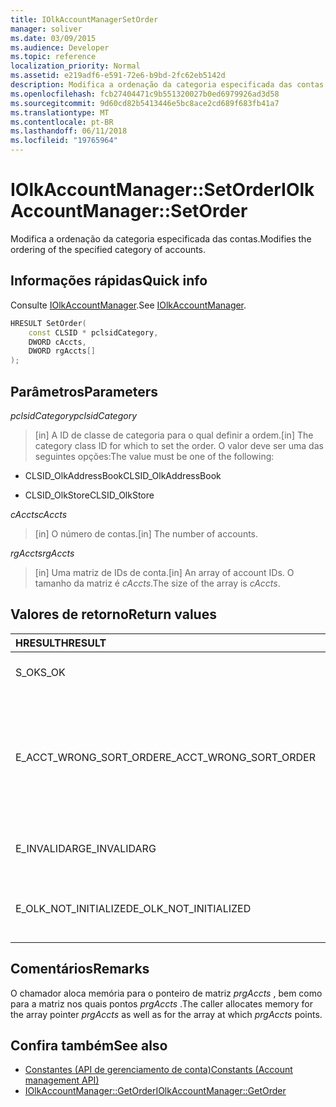 ```yaml
---
title: IOlkAccountManagerSetOrder
manager: soliver
ms.date: 03/09/2015
ms.audience: Developer
ms.topic: reference
localization_priority: Normal
ms.assetid: e219adf6-e591-72e6-b9bd-2fc62eb5142d
description: Modifica a ordenação da categoria especificada das contas.
ms.openlocfilehash: fcb27404471c9b551320027b0ed6979926ad3d58
ms.sourcegitcommit: 9d60cd82b5413446e5bc8ace2cd689f683fb41a7
ms.translationtype: MT
ms.contentlocale: pt-BR
ms.lasthandoff: 06/11/2018
ms.locfileid: "19765964"
---
```

# <a name="iolkaccountmanagersetorder"></a><span data-ttu-id="a76c7-103">IOlkAccountManager::SetOrder</span><span class="sxs-lookup"><span data-stu-id="a76c7-103">IOlkAccountManager::SetOrder</span></span>

<span data-ttu-id="a76c7-104">Modifica a ordenação da categoria especificada das contas.</span><span class="sxs-lookup"><span data-stu-id="a76c7-104">Modifies the ordering of the specified category of accounts.</span></span>
  
## <a name="quick-info"></a><span data-ttu-id="a76c7-105">Informações rápidas</span><span class="sxs-lookup"><span data-stu-id="a76c7-105">Quick info</span></span>

<span data-ttu-id="a76c7-106">Consulte [IOlkAccountManager](iolkaccountmanager.md).</span><span class="sxs-lookup"><span data-stu-id="a76c7-106">See [IOlkAccountManager](iolkaccountmanager.md).</span></span>
  
```cpp
HRESULT SetOrder(
    const CLSID * pclsidCategory,
    DWORD cAccts,
    DWORD rgAccts[]
);

```

## <a name="parameters"></a><span data-ttu-id="a76c7-107">Parâmetros</span><span class="sxs-lookup"><span data-stu-id="a76c7-107">Parameters</span></span>

<span data-ttu-id="a76c7-108">_pclsidCategory_</span><span class="sxs-lookup"><span data-stu-id="a76c7-108">_pclsidCategory_</span></span>
  
> <span data-ttu-id="a76c7-109">[in] A ID de classe de categoria para o qual definir a ordem.</span><span class="sxs-lookup"><span data-stu-id="a76c7-109">[in] The category class ID for which to set the order.</span></span> <span data-ttu-id="a76c7-110">O valor deve ser uma das seguintes opções:</span><span class="sxs-lookup"><span data-stu-id="a76c7-110">The value must be one of the following:</span></span>
    
   - <span data-ttu-id="a76c7-111">CLSID_OlkAddressBook</span><span class="sxs-lookup"><span data-stu-id="a76c7-111">CLSID_OlkAddressBook</span></span>
    
   - <span data-ttu-id="a76c7-112">CLSID_OlkStore</span><span class="sxs-lookup"><span data-stu-id="a76c7-112">CLSID_OlkStore</span></span>
    
<span data-ttu-id="a76c7-113">_cAccts_</span><span class="sxs-lookup"><span data-stu-id="a76c7-113">_cAccts_</span></span>
  
> <span data-ttu-id="a76c7-114">[in] O número de contas.</span><span class="sxs-lookup"><span data-stu-id="a76c7-114">[in] The number of accounts.</span></span>
    
<span data-ttu-id="a76c7-115">_rgAccts_</span><span class="sxs-lookup"><span data-stu-id="a76c7-115">_rgAccts_</span></span>
  
> <span data-ttu-id="a76c7-116">[in] Uma matriz de IDs de conta.</span><span class="sxs-lookup"><span data-stu-id="a76c7-116">[in] An array of account IDs.</span></span> <span data-ttu-id="a76c7-117">O tamanho da matriz é _cAccts_.</span><span class="sxs-lookup"><span data-stu-id="a76c7-117">The size of the array is  _cAccts_.</span></span>
    
## <a name="return-values"></a><span data-ttu-id="a76c7-118">Valores de retorno</span><span class="sxs-lookup"><span data-stu-id="a76c7-118">Return values</span></span>

|<span data-ttu-id="a76c7-119">**HRESULT**</span><span class="sxs-lookup"><span data-stu-id="a76c7-119">**HRESULT**</span></span>|<span data-ttu-id="a76c7-120">**Descrição**</span><span class="sxs-lookup"><span data-stu-id="a76c7-120">**Description**</span></span>|
|:-----|:-----|
|<span data-ttu-id="a76c7-121">S_OK</span><span class="sxs-lookup"><span data-stu-id="a76c7-121">S_OK</span></span>  <br/> |<span data-ttu-id="a76c7-122">A chamada foi bem-sucedida.</span><span class="sxs-lookup"><span data-stu-id="a76c7-122">The call succeeded.</span></span>  <br/> |
|<span data-ttu-id="a76c7-123">E_ACCT_WRONG_SORT_ORDER</span><span class="sxs-lookup"><span data-stu-id="a76c7-123">E_ACCT_WRONG_SORT_ORDER</span></span>  <br/> |<span data-ttu-id="a76c7-124">Nova ordem de classificação tem um número diferente de contas que a ordem de classificação antigo.</span><span class="sxs-lookup"><span data-stu-id="a76c7-124">The new sort order has a different number of accounts than the old sort order.</span></span>  <br/> |
|<span data-ttu-id="a76c7-125">E_INVALIDARG</span><span class="sxs-lookup"><span data-stu-id="a76c7-125">E_INVALIDARG</span></span>  <br/> |<span data-ttu-id="a76c7-126">Um ou mais argumentos são inválidos.</span><span class="sxs-lookup"><span data-stu-id="a76c7-126">One or more arguments are invalid.</span></span>  <br/> |
|<span data-ttu-id="a76c7-127">E_OLK_NOT_INITIALIZED</span><span class="sxs-lookup"><span data-stu-id="a76c7-127">E_OLK_NOT_INITIALIZED</span></span>  <br/> |<span data-ttu-id="a76c7-128">O gerente de conta não foi inicializado para uso.</span><span class="sxs-lookup"><span data-stu-id="a76c7-128">The account manager has not been initialized for use.</span></span>  <br/> |
   
## <a name="remarks"></a><span data-ttu-id="a76c7-129">Comentários</span><span class="sxs-lookup"><span data-stu-id="a76c7-129">Remarks</span></span>

<span data-ttu-id="a76c7-130">O chamador aloca memória para o ponteiro de matriz _prgAccts_ , bem como para a matriz nos quais pontos _prgAccts_ .</span><span class="sxs-lookup"><span data-stu-id="a76c7-130">The caller allocates memory for the array pointer  _prgAccts_ as well as for the array at which  _prgAccts_ points.</span></span> 
  
## <a name="see-also"></a><span data-ttu-id="a76c7-131">Confira também</span><span class="sxs-lookup"><span data-stu-id="a76c7-131">See also</span></span>

- [<span data-ttu-id="a76c7-132">Constantes (API de gerenciamento de conta)</span><span class="sxs-lookup"><span data-stu-id="a76c7-132">Constants (Account management API)</span></span>](constants-account-management-api.md)  
- [<span data-ttu-id="a76c7-133">IOlkAccountManager::GetOrder</span><span class="sxs-lookup"><span data-stu-id="a76c7-133">IOlkAccountManager::GetOrder</span></span>](iolkaccountmanager-getorder.md)

